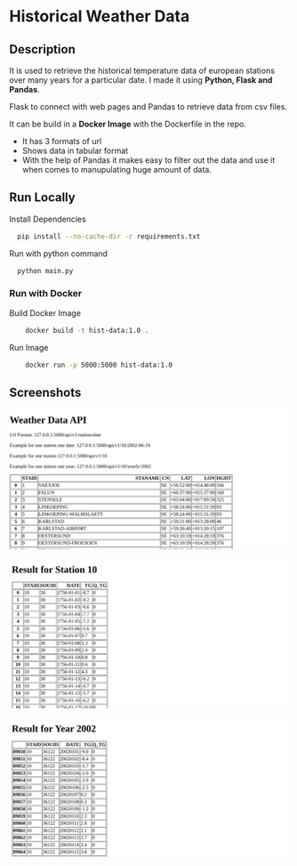 # Historical Weather Data



## Description
It is used to retrieve the historical temperature data of european stations over many years for a particular date.
I made it using **Python, Flask and Pandas**. 

Flask to connect with web pages and Pandas to retrieve data from csv files.

It can be build in a **Docker Image** with the Dockerfile in the repo.
- It has 3 formats of url
- Shows data in tabular format
- With the help of Pandas it makes easy to filter out the data and use it when comes to manupulating huge amount of data.


## Run Locally

Install Dependencies

```bash
  pip install --no-cache-dir -r requirements.txt
```

Run with python command

```bash
  python main.py
```
### Run with Docker
Build Docker Image
```bash
    docker build -t hist-data:1.0 .
```
Run Image
```bash
    docker run -p 5000:5000 hist-data:1.0
```
## Screenshots

![Screenshot1](https://github.com/AkramExp/historical-weather-data/blob/main/screenshots/ss1.png)

![Screenshot2](https://github.com/AkramExp/historical-weather-data/blob/main/screenshots/ss2.png)

![Screenshot3](https://github.com/AkramExp/historical-weather-data/blob/main/screenshots/ss3.png)
